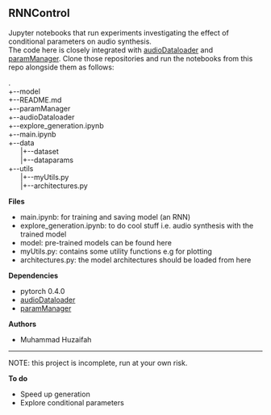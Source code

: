 ## RNNControl

Jupyter notebooks that run experiments investigating the effect of conditional parameters on audio synthesis.   
The code here is closely integrated with [audioDataloader](https://github.com/muhdhuz/AudioDataloader) and [paramManager](https://github.com/lonce/paramManager).
Clone those repositories and run the notebooks from this repo alongside them as follows: 

.  
+--model  
+--README.md  
+--paramManager  
+--audioDataloader  
+--explore_generation.ipynb  
+--main.ipynb  
+--data  
&nbsp;&nbsp;&nbsp;&nbsp;&nbsp;&nbsp;|+--dataset    
&nbsp;&nbsp;&nbsp;&nbsp;&nbsp;&nbsp;|+--dataparams    
+--utils   
&nbsp;&nbsp;&nbsp;&nbsp;&nbsp;&nbsp;|+--myUtils.py    
&nbsp;&nbsp;&nbsp;&nbsp;&nbsp;&nbsp;|+--architectures.py  

**Files**  
* main.ipynb: for training and saving model (an RNN)
* explore_generation.ipynb: to do cool stuff i.e. audio synthesis with the trained model
* model: pre-trained models can be found here
* myUtils.py: contains some utility functions e.g for plotting  
* architectures.py: the model architectures should be loaded from here   

**Dependencies**  
* pytorch 0.4.0
* [audioDataloader](https://github.com/muhdhuz/AudioDataloader)
* [paramManager](https://github.com/lonce/paramManager)
  

**Authors**  
* Muhammad Huzaifah

- - -
NOTE: this project is incomplete, run at your own risk.  

**To do**  
 * Speed up generation
 * Explore conditional parameters






